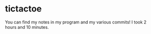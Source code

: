 # tictactoe

You can find my notes in my program and my various commits! I took 2 hours and 10 minutes.
